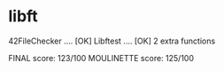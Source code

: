 # libft

42FileChecker .... [OK]
Libftest      .... [OK]
2 extra functions

FINAL score:      123/100
MOULINETTE score: 125/100
